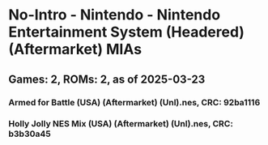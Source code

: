 # No-Intro - Nintendo - Nintendo Entertainment System (Headered) (Aftermarket) MIAs
## Games: 2, ROMs: 2, as of 2025-03-23

### Armed for Battle (USA) (Aftermarket) (Unl).nes, CRC: 92ba1116
### Holly Jolly NES Mix (USA) (Aftermarket) (Unl).nes, CRC: b3b30a45
